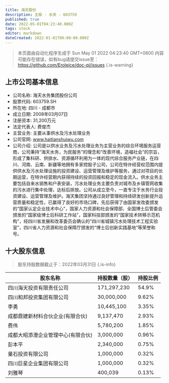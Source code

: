 ```yaml
---
title: 海天股份
description: 主板 - 水务 - 603759
published: true
date: 2022-05-01T04:23:40.000Z
tags: stock
editor: markdown
dateCreated: 2022-01-01T00:00:00.000Z
---
```


> 本页面由自动化程序生成于 Sun May 01 2022 04:23:40 GMT+0800
> 内容可能存在错误，如有bug请提交issue至：https://github.com/Eroleice/doc-pi/issues
{.is-warning}

## 上市公司基本信息
- 公司名称: 海天水务集团股份公司
- 股票代码: 603759.SH
- 所在地: 四川 - 成都市
- 成立日期: 2008年03月07日
- 注册资本: 31,200万元
- 法定代表人: 费俊杰
- 主营业务: 主要从事供水及污水处理业务
- 公司官网: www.haitianshuiwu.com
- 公司介绍: 公司是以供水业务及污水处理业务为主营业务的综合环境服务运营商，公司秉持“海天水务，为民服务”的理念和“改善环境，造福社会”的宗旨，形成了集科研、供排水、资源循环利用为一体的现代综合服务产业链，在四川、河南、云南、新疆等地拥有多家控股子公司，公司在特许经营权范围内提供供水及污水处理设施的投资建设、运营管理及维护等服务，通过对项目的长期运营，在特许经营期内获得持续的投资回报和稳定的现金流入。供水业务主要包括自来水销售和户表安装，污水处理业务主要负责对城市及乡镇管网收集的污水进行集中处理，达标后排放。公司从成立至今，一直专注于水务行业投资建设、运营管理及维护。海天集团坚持通过良好管理和持续研发创新提升运营质量和稳定性，已赢得了良好的市场口碑，先后获得了由国家发改委颁发的“国家认定企业技术中心”，国家人力资源和社会保障部、全国博士后管委会颁发的“国家级博士后科研工作站”，国家科技部颁发的“国家技术转移示范机构”，经四川省发展和改革委员会确认的“四川省城镇污水处理技术工程实验室”，四川省人力资源和社会保障厅颁发的“博士后创新实践基地”等荣誉称号。


## 十大股东信息
> 股东持股数据截止于：2022年03月31日
{.is-info}

| 股东名称 | 持股数量（股） | 持股比例 |
| --- | --- | --- |
| 四川海天投资有限责任公司 | 171,297,230 | 54.9% |
| 四川和邦投资集团有限公司 | 30,000,000 | 9.62% |
| 李勇 | 10,445,100 | 3.35% |
| 成都鼎建新材料合伙企业(有限合伙) | 9,137,470 | 2.93% |
| 费伟 | 5,780,200 | 1.85% |
| 成都大昭添澄企业管理中心(有限合伙) | 3,000,000 | 0.96% |
| 彭本平 | 2,340,000 | 0.75% |
| 量石投资有限公司 | 1,000,000 | 0.32% |
| 四川巨星企业集团有限公司 | 1,000,000 | 0.32% |
| 刘雅琴 | 400,039 | 0.13% |




